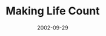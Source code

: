 ---
layout: message
category: message
series: "Living Out Loud"
title: "Making Life Count"
date: 2002-09-29
message_id: 262
---